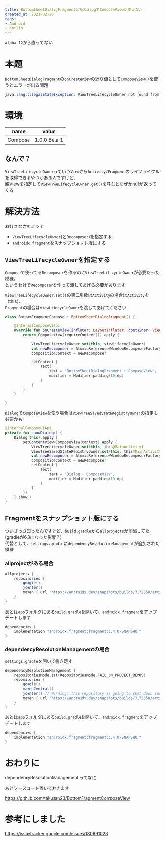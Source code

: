 ```yaml
---
title: BottomSheetDialogFragmentとかDialogでComposeViewが使えない
created_at: 2021-02-26
tags:
- Android
- Kotlin
---
```


`alpha 12`から直ってない

# 本題
`BottomSheetDialogFragment`の`onCreateView`の返り値として`ComposeView()`を使うとエラーが出る問題

```java
java.lang.IllegalStateException: ViewTreeLifecycleOwner not found from DecorView@b98b3fc[MainActivity]
```

# 環境

| name    | value        |
|---------|--------------|
| Compose | 1.0.0 Beta 1 |

## なんで？
`ViewTreeLifecycleOwner`っていう`View`から`Activity/Fragment`のライフライクルを取得できるやつがあるんですけど、  
親Viewを指定して`ViewTreeLifecycleOwner.get()`を呼ぶとなぜかnullが返ってくる

# 解決方法
お好きな方をどうぞ
- `ViewTreeLifecycleOwner`(と`Recomposer`)を指定する
- `androidx.fragment`をスナップショット版にする

## `ViewTreeLifecycleOwner`を指定する

`Compose`で使ってる`Recomposer`を作るのに`ViewTreeLifecycleOwner`が必要だった模様。  
というわけで`Recomposer`を作って渡してあげる必要があります

`ViewTreeLifecycleOwner.set()`の第二引数は`Activity`の場合は`Activity`を（this）、  
`Fragment`の場合は`viewLifecycleOwner`を渡してあげてください

```kotlin
class BottomFragmentCompose : BottomSheetDialogFragment() {

    @InternalComposeUiApi
    override fun onCreateView(inflater: LayoutInflater, container: ViewGroup?, savedInstanceState: Bundle?): View? {
        return ComposeView(requireContext()).apply {

            ViewTreeLifecycleOwner.set(this, viewLifecycleOwner)
            val newRecomposer = AtomicReference(WindowRecomposerFactory.LifecycleAware).get().createRecomposer(rootView)
            compositionContext = newRecomposer

            setContent {
                Text(
                    text = "BottomSheetDialogFragment + ComposeView",
                    modifier = Modifier.padding(10.dp)
                )
            }
        }
    }

}
```

`Dialog`で`ComposeView`を使う場合は`ViewTreeSavedStateRegistryOwner`の指定も必要かも

```kotlin
@InternalComposeUiApi
private fun showDialog() {
    Dialog(this).apply {
        setContentView(ComposeView(context).apply {
            ViewTreeLifecycleOwner.set(this, this@MainActivity)
            ViewTreeSavedStateRegistryOwner.set(this, this@MainActivity)
            val newRecomposer = AtomicReference(WindowRecomposerFactory.LifecycleAware).get().createRecomposer(this)
            compositionContext = newRecomposer
            setContent {
                Text(
                    text = "Dialog + ComposeView",
                    modifier = Modifier.padding(10.dp)
                )
            }
        })
    }.show()
}
```

## Fragmentをスナップショット版にする
ついさっき知ったんですけど、`build.gradle`から`allprojects`が消滅してた。(gradleが6.8になった影響？)  
代替として、`settings.gradle`に`dependencyResolutionManagement`が追加された模様  


### allprojectがある場合

```gradle
allprojects {
    repositories {
        google()
        jcenter()
        maven { url 'https://androidx.dev/snapshots/builds/7172350/artifacts/repository' } // これを書き足す
    }
}
```

あとは`app`フォルダにある`build.gradle`を開いて、`androidx.fragment`をアップデートします

```gradle
dependencies {
    implementation "androidx.fragment:fragment:1.4.0-SNAPSHOT"
}
```

### dependencyResolutionManagementの場合
`settings.gradle`を開いて書き足す

```gradle
dependencyResolutionManagement {
    repositoriesMode.set(RepositoriesMode.FAIL_ON_PROJECT_REPOS)
    repositories {
        google()
        mavenCentral()
        jcenter() // Warning: this repository is going to shut down soon
        maven { url 'https://androidx.dev/snapshots/builds/7172350/artifacts/repository' }
    }
}
```

あとは`app`フォルダにある`build.gradle`を開いて、`androidx.fragment`をアップデートします

```gradle
dependencies {
    implementation "androidx.fragment:fragment:1.4.0-SNAPSHOT"
}
```

# おわりに
dependencyResolutionManagement ってなに  

あとソースコード置いておきます  

https://github.com/takusan23/BottomFragmentComposeView

# 参考にしました
https://issuetracker.google.com/issues/180691023
